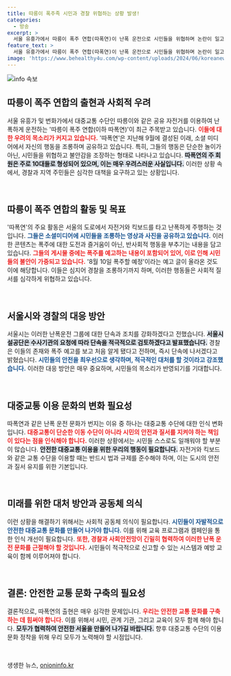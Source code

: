 ```yaml
---
title: 따릉이 폭주족 시민과 경찰 위협하는 상황 발생!
categories:
  - 방송
excerpt: >
  서울 유흥가에서 따릉이 폭주 연합(따폭연)이 난폭 운전으로 시민들을 위협하며 논란이 일고 있다. 이들은 10대들로 구성되어 있으며, 오는 8월 10일 대규모 폭주를 예고해 경찰이 단속에 나설 예정이다.
feature_text: >
  서울 유흥가에서 따릉이 폭주 연합(따폭연)이 난폭 운전으로 시민들을 위협하며 논란이 일고 있다. 이들은 10대들로 구성되어 있으며, 오는 8월 10일 대규모 폭주를 예고해 경찰이 단속에 나설 예정이다.
image: 'https://www.behealthy4u.com/wp-content/uploads/2024/06/koreanews.jpg'
---
```


<p><img src="https://www.behealthy4u.com/wp-content/uploads/2024/06/koreanews.jpg" alt="info 속보" /></p>

<h2 data-ke-size="size26">따릉이 폭주 연합의 출현과 사회적 우려</h2>

<p data-ke-size="size16">서울 유흥가 및 번화가에서 대중교통 수단인 따릉이와 같은 공유 자전거를 이용하여 난폭하게 운전하는 '따릉이 폭주 연합(이하 따폭연)'이 최근 주목받고 있습니다. <b><span style="color: #ee2323;">이들에 대한 우려의 목소리가 커지고 있습니다.</span></b> '따폭연'은 지난해 9월에 결성된 이래, 소셜 미디어에서 자신의 행동을 조롱하며 공유하고 있습니다. 특히, 그들의 행동은 단순한 놀이가 아닌, 시민들을 위협하고 불안감을 조장하는 형태로 나타나고 있습니다. <b><span style="background-color: #21538527;">따폭연의 주 회원은 주로 10대들로 형성되어 있으며, 이는 매우 우려스러운 사실입니다.</span></b> 이러한 상황 속에서, 경찰과 지역 주민들은 심각한 대책을 요구하고 있는 상황입니다.</p>

<p data-ke-size="size16">&nbsp;</p>

<h2 data-ke-size="size26">따릉이 폭주 연합의 활동 및 목표</h2>

<p data-ke-size="size16">'따폭연'의 주요 활동은 서울의 도로에서 자전거와 킥보드를 타고 난폭하게 주행하는 것입니다. <b><span style="color: #1a5490;">그들은 소셜미디어에 시민들을 조롱하는 영상과 사진을 공유하고 있습니다.</span></b> 이러한 콘텐츠는 폭주에 대한 도전과 즐거움이 아닌, 반사회적 행동을 부추기는 내용을 담고 있습니다. <b><span style="color: #ee2323;">그들의 게시물 중에는 폭주를 예고하는 내용이 포함되어 있어, 이로 인해 시민들의 불안이 가중되고 있습니다.</span></b> '8월 10일 폭주할 예정'이라는 예고 글이 올라온 것도 이에 해당합니다. 이들은 심지어 경찰을 조롱하기까지 하며, 이러한 행동들은 사회적 질서를 심각하게 위협하고 있습니다.</p>

<p data-ke-size="size16">&nbsp;</p>

<h2 data-ke-size="size26">서울시와 경찰의 대응 방안</h2>

<p data-ke-size="size16">서울시는 이러한 난폭운전 그룹에 대한 단속과 조치를 강화하겠다고 전했습니다. <b><span style="background-color: #21538527;">서울시설공단은 수사기관의 요청에 따라 단속을 적극적으로 검토하겠다고 발표했습니다.</span></b> 경찰은 이들의 존재와 폭주 예고를 보고 처음 알게 됐다고 전하며, 즉시 단속에 나서겠다고 밝혔습니다. <b><span style="color: #1a5490;">시민들의 안전을 최우선으로 생각하며, 적극적인 대처를 할 것이라고 강조했습니다.</span></b> 이러한 대응 방안은 매우 중요하며, 시민들의 목소리가 반영되기를 기대합니다.</p>

<p data-ke-size="size16">&nbsp;</p>

<h2 data-ke-size="size26">대중교통 이용 문화의 변화 필요성</h2>

<p data-ke-size="size16">따폭연과 같은 난폭 운전 문화가 번지는 이유 중 하나는 대중교통 수단에 대한 인식 변화입니다. <b><span style="color: #ee2323;">대중교통이 단순한 이동 수단이 아니라 시민의 안전과 질서를 지켜야 하는 책임이 있다는 점을 인식해야 합니다.</span></b> 이러한 상황에서는 시민들 스스로도 일깨워야 할 부분이 많습니다. <b><span style="background-color: #21538527;">안전한 대중교통 이용을 위한 우리의 행동이 필요합니다.</span></b> 자전거와 킥보드와 같은 교통 수단을 이용할 때는 반드시 법과 규제를 준수해야 하며, 이는 도시의 안전과 질서 유지를 위한 기본입니다.</p>

<p data-ke-size="size16">&nbsp;</p>

<h2 data-ke-size="size26">미래를 위한 대처 방안과 공동체 의식</h2>

<p data-ke-size="size16">이런 상황을 해결하기 위해서는 사회적 공동체 의식이 필요합니다. <b><span style="color: #1a5490;">시민들이 자발적으로 안전한 대중교통 문화를 만들어 나가야 합니다.</span></b> 이를 위해 교육 프로그램과 캠페인을 통한 인식 개선이 필요합니다. <b><span style="color: #ee2323;">또한, 경찰과 사회안전망이 긴밀히 협력하여 이러한 난폭 운전 문화를 근절해야 할 것입니다.</span></b> 시민들이 적극적으로 신고할 수 있는 시스템과 예방 교육이 함께 이루어져야 합니다.</p>

<p data-ke-size="size16">&nbsp;</p>

<h2 data-ke-size="size26">결론: 안전한 교통 문화 구축의 필요성</h2>

<p data-ke-size="size16">결론적으로, 따폭연의 출현은 매우 심각한 문제입니다. <b><span style="color: #ee2323;">우리는 안전한 교통 문화를 구축하는 데 힘써야 합니다.</span></b> 이를 위해서 시민, 관계 기관, 그리고 교육이 모두 함께 해야 합니다. <b><span style="background-color: #21538527;">모두가 협력하여 안전한 서울을 만들어 나가길 바랍니다.</span></b> 향후 대중교통 수단의 이용 문화 정착을 위해 우리 모두가 노력해야 할 시점입니다.</p>

<p data-ke-size="size16">&nbsp;</p>
생생한 뉴스, <a href="https://onioninfo.kr" rel="dofollow">onioninfo.kr</a>



